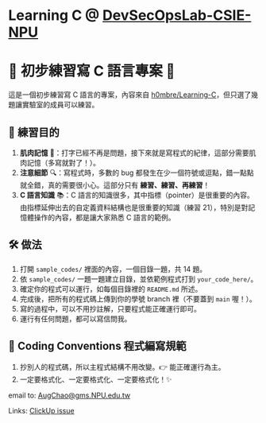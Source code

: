 # Learning C @ [DevSecOpsLab-CSIE-NPU](https://devsecopslab-csie-npu.github.io)

# 🎉 初步練習寫 C 語言專案 🎉

這是一個初步練習寫 C 語言的專案，內容來自 [h0mbre/Learning-C](https://github.com/h0mbre/Learning-C)，但只選了幾題讓實驗室的成員可以練習。

## 🎯 練習目的

1. **肌肉記憶** 💪：打字已經不再是問題，接下來就是寫程式的紀律，這部分需要肌肉記憶（多寫就對了！）。
2. **注意細節** 🔍：寫程式時，多數的 bug 都發生在少一個符號或逗點，錯一點點就全錯，真的需要很小心。這部分只有 **練習、練習、再練習**！
3. **C 語言知識** 📚：C 語言的知識很多，其中指標（pointer）是很重要的內容。由指標延伸出去的自定義資料結構也是很重要的知識（練習 21），特別是對記憶體操作的內容，都是讓大家熟悉 C 語言的範例。

## 🛠️ 做法

1. 打開 `sample_codes/` 裡面的內容，一個目錄一題，共 14 題。
2. 依 `sample_codes/` 一題一題建立目錄，並依範例程式打到 `your_code_here/`。
3. 確定你的程式可以運行，如每個目錄裡的 `README.md` 所述。
4. 完成後，把所有的程式碼上傳到你的學號 branch 裡（不要蓋到 `main` 喔！）。
5. 寫的過程中，可以不用抄註解，只要程式能正確運行即可。
6. 運行有任何問題，都可以寫信問我。

## 📝 Coding Conventions 程式編寫規範

1. 抄別人的程式碼，所以主程式結構不用改變。👉 能正確運行為主。
2. 一定要格式化、一定要格式化、一定要格式化！✨

email to: AugChao@gms.NPU.edu.tw


Links: [ClickUp issue](https://app.clickup.com/t/86eqd2d0y)